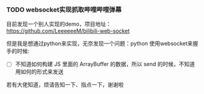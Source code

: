
### TODO websocket实现抓取哔哩哔哩弹幕

目前发现一个别人实现的demo，项目地址：https://github.com/LeeeeeeM/bilibili-web-socket

但是我是想通过python来实现，无奈发现一个问题：python 使用websocket来握手的时候:
- [ ] 不知道如何构建 JS 里面的 ArrayBuffer 的数据，所以 send 的时候，不知道用如何的形式来发送

若有大佬知道，烦请告知一下、指点一下，谢谢啦


